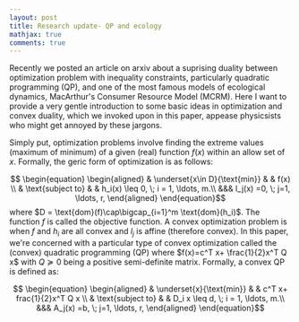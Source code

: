 ```yaml
---
layout: post
title: Research update- QP and ecology
mathjax: true
comments: true
---
```


Recently we posted an article on arxiv about a suprising duality between optimization problem with inequality constraints, particularly quadratic programming (QP), and one of the most famous models of ecological dynamics, MacArthur's Consumer Resource Model (MCRM). Here I want to provide a very gentle introduction to some basic ideas in optimization and convex duality, which we invoked upon in this paper, appease physicsists who might get annoyed by these jargons.  

Simply put, optimization problems involve finding the extreme values (maximum of minimum) of a given (real) function $f(x)$ within an allow set of $x$. Formally, the geric form of optimization is as follows:

$$ 
\begin{equation}
\begin{aligned}
& \underset{x\in D}{\text{min}}
& & f(x) \\
& \text{subject to}
& & h_i(x) \leq 0, \; i = 1, \ldots, m.\\
&&& l_j(x) =0, \; j=1, \ldots, r,
\end{aligned}
\end{equation}$$
where $D = \text{dom}(f)\cap\bigcap_{i=1}^m \text{dom}(h_i)$. The function $f$ is called the objective function. A convex optimization problem is when $f$ and $h_i$ are all convex and $l_j$ is affine (therefore convex). In this paper, we're concerned with a particular type of convex optimization called the (convex) quadratic programming (QP) where $f(x)=c^T x+ \frac{1}{2}x^T Q x$ with $Q\succeq 0$ being a positive semi-definite matrix. Formally, a convex QP is defined as:

$$ 
\begin{equation}
\begin{aligned}
& \underset{x}{\text{min}}
& & c^T x+ frac{1}{2}x^T Q x \\
& \text{subject to}
& & D_i x \leq d, \; i = 1, \ldots, m.\\
&&& A_j(x) =b, \; j=1, \ldots, r,
\end{aligned}
\end{equation}$$
